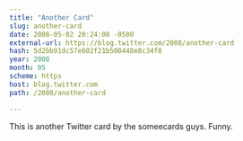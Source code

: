 ```yaml
---
title: "Another Card"
slug: another-card
date: 2008-05-02 20:24:00 -0500
external-url: https://blog.twitter.com/2008/another-card
hash: 5d2bb91dc57e602f21b500448e8c34f8
year: 2008
month: 05
scheme: https
host: blog.twitter.com
path: /2008/another-card

---
```


This is another Twitter card by the someecards guys. Funny.
